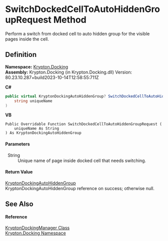 # SwitchDockedCellToAutoHiddenGroupRequest Method


Perform a switch from docked cell to auto hidden group for the visible pages inside the cell.



## Definition
**Namespace:** <a href="98399376-cf41-9454-4b4d-4fab2ca20bc7.md">Krypton.Docking</a>  
**Assembly:** Krypton.Docking (in Krypton.Docking.dll) Version: 80.23.10.287+build2023-10-14T12:58:55:711Z

**C#**
``` C#
public virtual KryptonDockingAutoHiddenGroup? SwitchDockedCellToAutoHiddenGroupRequest(
	string uniqueName
)
```
**VB**
``` VB
Public Overridable Function SwitchDockedCellToAutoHiddenGroupRequest ( 
	uniqueName As String
) As KryptonDockingAutoHiddenGroup
```



#### Parameters
<dl><dt>  String</dt><dd>Unique name of page inside docked cell that needs switching.</dd></dl>

#### Return Value
<a href="25a33b82-534c-8a16-e110-8e936aee3352.md">KryptonDockingAutoHiddenGroup</a>  
KryptonDockingAutoHiddenGroup reference on success; otherwise null.

## See Also


#### Reference
<a href="6c9c237d-95cb-a4ce-72c6-cd7684d3287e.md">KryptonDockingManager Class</a>  
<a href="98399376-cf41-9454-4b4d-4fab2ca20bc7.md">Krypton.Docking Namespace</a>  
